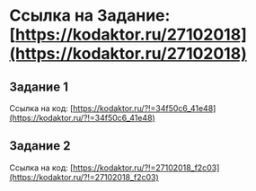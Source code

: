 # Ссылка на Задание: [https://kodaktor.ru/27102018](https://kodaktor.ru/27102018)

## Задание 1

Ссылка на код: [https://kodaktor.ru/?!=34f50c6_41e48](https://kodaktor.ru/?!=34f50c6_41e48)

## Задание 2

Ссылка на код: [https://kodaktor.ru/?!=27102018_f2c03](https://kodaktor.ru/?!=27102018_f2c03)
